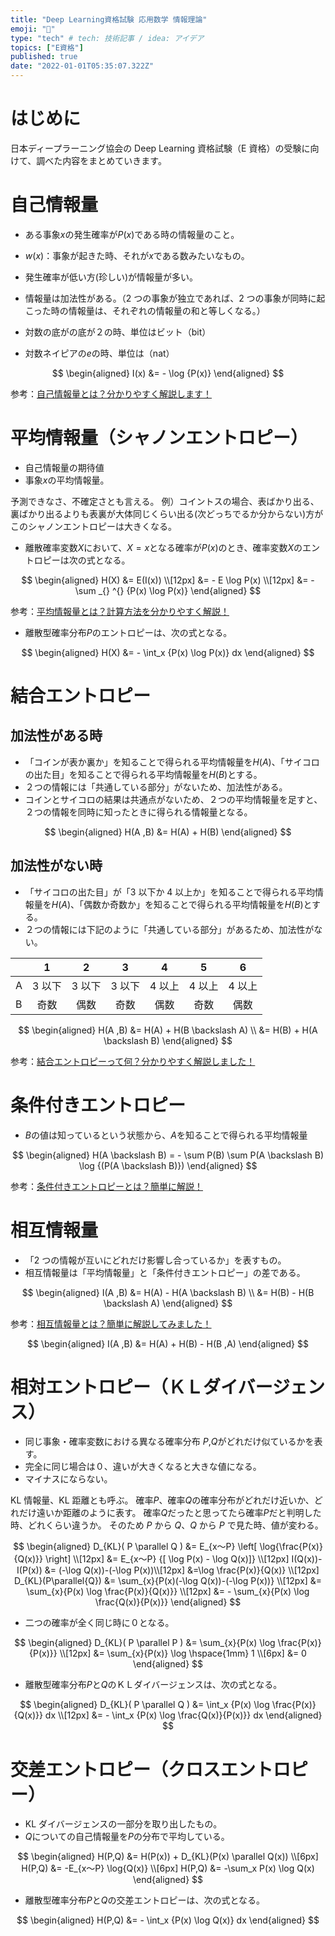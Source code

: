 ```yaml
---
title: "Deep Learning資格試験 応用数学 情報理論"
emoji: "👻"
type: "tech" # tech: 技術記事 / idea: アイデア
topics: ["E資格"]
published: true
date: "2022-01-01T05:35:07.322Z"
---
```


# はじめに

日本ディープラーニング協会の Deep Learning 資格試験（E 資格）の受験に向けて、調べた内容をまとめていきます。

# 自己情報量

- ある事象$x$の発生確率が$P(x)$である時の情報量のこと。
- $w(x)$：事象が起きた時、それが$x$である数みたいなもの。
- 発生確率が低い方(珍しい)が情報量が多い。
- 情報量は加法性がある。（2 つの事象が独立であれば、2 つの事象が同時に起こった時の情報量は、それぞれの情報量の和と等しくなる。）

- 対数の底がの底が２の時、単位はビット（bit）
- 対数ネイピアの$e$の時、単位は（nat）

$$
\begin{aligned}
  I(x) &= - \log {P(x)}
\end{aligned}
$$

参考：[自己情報量とは？分かりやすく解説します！](https://www.krrk0.com/amount-of-self-information/)

# 平均情報量（シャノンエントロピー）

- 自己情報量の期待値
- 事象$x$の平均情報量。

予測できなさ、不確定さとも言える。
例）コイントスの場合、表ばかり出る、裏ばかり出るよりも表裏が大体同じくらい出る(次どっちでるか分からない)方がこのシャノンエントロピーは大きくなる。

- 離散確率変数$X$において、$X=x$となる確率が$P(x)$のとき、確率変数$X$のエントロピーは次の式となる。

$$
  \begin{aligned}
    H(X) &= E(I(x)) \\[12px]
       &= - E \log P(x) \\[12px]
       &= - \sum _{} ^{} {P(x) \log P(x)}
  \end{aligned}
$$

参考：[平均情報量とは？計算方法を分かりやすく解説！](https://www.krrk0.com/average-amount-of-information/)

- 離散型確率分布$P$のエントロピーは、次の式となる。

$$
  \begin{aligned}
    H(X) &= - \int_x {P(x) \log P(x)} dx
  \end{aligned}
$$

# 結合エントロピー

## 加法性がある時

- 「コインが表か裏か」を知ることで得られる平均情報量を$H(A)$、「サイコロの出た目」を知ることで得られる平均情報量を$H(B)$とする。
- ２つの情報には「共通している部分」がないため、加法性がある。
- コインとサイコロの結果は共通点がないため、２つの平均情報量を足すと、２つの情報を同時に知ったときに得られる情報量となる。

$$
\begin{aligned}
  H(A ,B) &= H(A) + H(B)
\end{aligned}
$$

## 加法性がない時

- 「サイコロの出た目」が「3 以下か 4 以上か」を知ることで得られる平均情報量を$H(A)$、「偶数か奇数か」を知ることで得られる平均情報量を$H(B)$とする。
- ２つの情報には下記のように「共通している部分」があるため、加法性がない。

|     |   1    |   2    |   3    |   4    |   5    |   6    |
| :-- | :----: | :----: | :----: | :----: | :----: | :----: |
| A   | 3 以下 | 3 以下 | 3 以下 | 4 以上 | 4 以上 | 4 以上 |
| B   |  奇数  |  偶数  |  奇数  |  偶数  |  奇数  |  偶数  |

$$
\begin{aligned}
  H(A ,B) &= H(A) + H(B \backslash A) \\
  &= H(B) + H(A \backslash B)
\end{aligned}
$$

参考：[結合エントロピーって何？分かりやすく解説しました！](https://www.krrk0.com/joint-entropy/)

# 条件付きエントロピー

- $B$の値は知っているという状態から、$A$を知ることで得られる平均情報量

$$
\begin{aligned}
  H(A \backslash B) = - \sum P(B) \sum P(A \backslash B) \log {(P(A \backslash B)})
\end{aligned}
$$

参考：[条件付きエントロピーとは？簡単に解説！](https://www.krrk0.com/conditional-entropy/)

# 相互情報量

- 「2 つの情報が互いにどれだけ影響し合っているか」を表すもの。
- 相互情報量は「平均情報量」と「条件付きエントロピー」の差である。

$$
\begin{aligned}
  I(A ,B) &= H(A) - H(A \backslash B) \\
  &= H(B) - H(B \backslash A)
\end{aligned}
$$

参考：[相互情報量とは？簡単に解説してみました！](https://www.krrk0.com/mutual-information/)

$$
\begin{aligned}
  I(A ,B) &= H(A) + H(B) - H(B ,A)
\end{aligned}
$$

# 相対エントロピー（ＫＬダイバージェンス）

- 同じ事象・確率変数における異なる確率分布 $P$,$Q$がどれだけ似ているかを表す。
- 完全に同じ場合は０、違いが大きくなると大きな値になる。
- マイナスにならない。

KL 情報量、KL 距離とも呼ぶ。
確率$P$、確率$Q$の確率分布がどれだけ近いか、どれだけ遠いか距離のように表す。
確率$Q$だったと思ってたら確率$P$だと判明した時、どれくらい違うか。
そのため $P$ から $Q$、$Q$ から $P$ で見た時、値が変わる。

$$
\begin{aligned}
  D_{KL}( P \parallel Q ) &= E_{x～P} \left[ \log{\frac{P(x)}{Q(x)}} \right] \\[12px]
  &= E_{x～P} {[ \log P(x) - \log Q(x)]} \\[12px]
  I(Q(x))-I(P(x)) &= (-\log Q(x))-(-\log P(x))\\[12px]
  &=\log \frac{P(x)}{Q(x)} \\[12px]
  D_{KL}(P\parallel{Q}) &= \sum_{x}{P(x)(-\log Q(x))-(-\log P(x))} \\[12px]
  &= \sum_{x}{P(x) \log \frac{P(x)}{Q(x)}} \\[12px]
  &= - \sum_{x}{P(x) \log \frac{Q(x)}{P(x)}}
\end{aligned}
$$

- 二つの確率が全く同じ時に０となる。

$$
\begin{aligned}
  D_{KL}( P \parallel P ) &= \sum_{x}{P(x) \log \frac{P(x)}{P(x)}} \\[12px]
  &= \sum_{x}{P(x)} \log \hspace{1mm} 1 \\[6px]
  &= 0
\end{aligned}
$$

- 離散型確率分布$P$と$Q$のＫＬダイバージェンスは、次の式となる。

$$
  \begin{aligned}
    D_{KL}( P \parallel Q ) &= \int_x {P(x) \log \frac{P(x)}{Q(x)}} dx \\[12px]
    &= - \int_x {P(x) \log \frac{Q(x)}{P(x)}} dx
  \end{aligned}
$$

# 交差エントロピー（クロスエントロピー）

- KL ダイバージェンスの一部分を取り出したもの。
- $Q$についての自己情報量を$P$の分布で平均している。

$$
\begin{aligned}
  H(P,Q) &= H(P(x)) + D_{KL}(P(x) \parallel Q(x)) \\[6px]
  H(P,Q) &= -E_{x～P} \log{Q(x)} \\[6px]
  H(P,Q) &= -\sum_x P(x) \log Q(x)
\end{aligned}
$$

- 離散型確率分布$P$と$Q$の交差エントロピーは、次の式となる。

$$
\begin{aligned}
  H(P,Q) &= - \int_x {P(x) \log Q(x)} dx
\end{aligned}
$$
